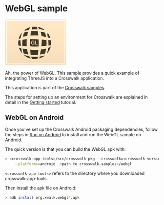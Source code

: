# WebGL sample

<img class='sample-thumb' src='/assets/sampapp-icon-webgl.png'>

Ah, the power of WebGL. This sample provides a quick example of integrating ThreeJS into a Crosswalk application.

This application is part of the
[Crosswalk samples](https://github.com/crosswalk-project/crosswalk-samples).

The steps for setting up an environment for Crosswalk are explained
in detail in the [Getting started](/documentation/getting_started.html)
tutorial.

## WebGL on Android

Once you've set up the Crosswalk Android packaging dependencies,
follow the steps in [Run on Android](/documentation/android/run_on_android.html)
to install and run the WebGL sample on Android.

The quick version is that you can build the WebGL apk with:

```sh
> <crosswalk-app-tools>/src/crosswalk-pkg --crosswalk=<crosswalk version> \
    --platforms=android  <path to crosswalk-samples>/webgl
```

`<crosswalk-app-tools>` refers to the directory where you downloaded crosswalk-app-tools.

Then install the apk file on Android:

```sh
> adb install org.xwalk.webgl*.apk
```

